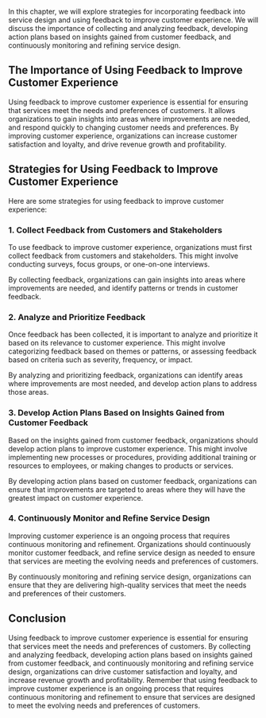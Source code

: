 
In this chapter, we will explore strategies for incorporating feedback into service design and using feedback to improve customer experience. We will discuss the importance of collecting and analyzing feedback, developing action plans based on insights gained from customer feedback, and continuously monitoring and refining service design.

The Importance of Using Feedback to Improve Customer Experience
---------------------------------------------------------------

Using feedback to improve customer experience is essential for ensuring that services meet the needs and preferences of customers. It allows organizations to gain insights into areas where improvements are needed, and respond quickly to changing customer needs and preferences. By improving customer experience, organizations can increase customer satisfaction and loyalty, and drive revenue growth and profitability.

Strategies for Using Feedback to Improve Customer Experience
------------------------------------------------------------

Here are some strategies for using feedback to improve customer experience:

### 1. Collect Feedback from Customers and Stakeholders

To use feedback to improve customer experience, organizations must first collect feedback from customers and stakeholders. This might involve conducting surveys, focus groups, or one-on-one interviews.

By collecting feedback, organizations can gain insights into areas where improvements are needed, and identify patterns or trends in customer feedback.

### 2. Analyze and Prioritize Feedback

Once feedback has been collected, it is important to analyze and prioritize it based on its relevance to customer experience. This might involve categorizing feedback based on themes or patterns, or assessing feedback based on criteria such as severity, frequency, or impact.

By analyzing and prioritizing feedback, organizations can identify areas where improvements are most needed, and develop action plans to address those areas.

### 3. Develop Action Plans Based on Insights Gained from Customer Feedback

Based on the insights gained from customer feedback, organizations should develop action plans to improve customer experience. This might involve implementing new processes or procedures, providing additional training or resources to employees, or making changes to products or services.

By developing action plans based on customer feedback, organizations can ensure that improvements are targeted to areas where they will have the greatest impact on customer experience.

### 4. Continuously Monitor and Refine Service Design

Improving customer experience is an ongoing process that requires continuous monitoring and refinement. Organizations should continuously monitor customer feedback, and refine service design as needed to ensure that services are meeting the evolving needs and preferences of customers.

By continuously monitoring and refining service design, organizations can ensure that they are delivering high-quality services that meet the needs and preferences of their customers.

Conclusion
----------

Using feedback to improve customer experience is essential for ensuring that services meet the needs and preferences of customers. By collecting and analyzing feedback, developing action plans based on insights gained from customer feedback, and continuously monitoring and refining service design, organizations can drive customer satisfaction and loyalty, and increase revenue growth and profitability. Remember that using feedback to improve customer experience is an ongoing process that requires continuous monitoring and refinement to ensure that services are designed to meet the evolving needs and preferences of customers.

